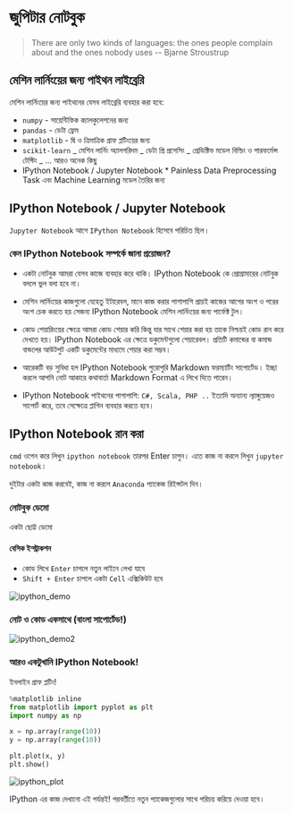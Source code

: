# জুপিটার নোটবুক

> There are only two kinds of languages: the ones people complain about and the ones nobody uses
> -- Bjarne Stroustrup

## মেশিন লার্নিংয়ের জন্য পাইথন লাইব্রেরি

মেশিন লার্নিংয়ের জন্য পাইথনের যেসব লাইব্রেরি ব্যবহার করা হবে:

- `numpy` - সায়েন্টিফিক ক্যালকুলেশনের জন্য
- `pandas` - ডেটা ফ্রেম
- `matplotlib` - দ্বি ও ত্রিমাত্রিক গ্রাফ প্লটিংয়ের জন্য
- `scikit-learn`
  _ মেশিন লার্নিং অ্যালগরিদম
  _ ডেটা প্রি প্রসেসিং
  _ প্রেডিক্টিভ মডেল বিল্ডিং ও পারফর্মেন্স টেস্টিং
  _ ... আরও অনেক কিছু
- IPython Notebook / Jupyter Notebook \* Painless Data Preprocessing Task এবং Machine Learning মডেল তৈরির জন্য

## IPython Notebook / Jupyter Notebook

`Jupyter Notebook` আগে `IPython Notebook` হিসেবে পরিচিত ছিল।

### কেন IPython Notebook সম্পর্কে জানা প্রয়োজন?

- একটা নোটবুক আমরা যেসব কাজে ব্যবহার করে থাকি। IPython Notebook কে প্রোগ্রামারের নোটবুক বললে ভুল বলা হবে না।

- মেশিন লার্নিংয়ের কাজগুলো যেহেতু ইটারেবল, মানে কাজ করার পাশাপাশি প্রায়ই কাজের আগের অংশ ও পরের অংশ চেক করতে হয় সেজন্য IPython Notebook মেশিন লার্নিংয়ের জন্য পার্ফেক্ট টুল।

- কোড শেয়ারিংয়ের ক্ষেত্রে আমরা কোড শেয়ার করি কিন্তু যার সাথে শেয়ার করা হয় তাকে নিশ্চয়ই কোড রান করে দেখতে হয়। IPython Notebook এর ক্ষেত্রে ডকুমেন্টগুলো শেয়ারেবল। প্রতিটি কমান্ডের বা কমান্ড বান্ডলের আউটপুট একটি ডকুমেন্টের মাধ্যমে শেয়ার করা সম্ভব।

- আরেকটি বড় সুবিধা হল IPython Notebook পুরোপুরি Markdown ফরম্যাটিং সাপোর্টেড। ইচ্ছা করলে আপনি নোট আকারে কথাবার্তা Markdown Format এ লিখে দিতে পারেন।

- IPython Notebook পাইথনের পাশাপাশি: `C#, Scala, PHP ..` ইত্যাদি অন্যান্য ল্যাঙ্গুয়েজও সাপোর্ট করে, তবে সেক্ষেত্রে প্লাগিন ব্যবহার করতে হবে।

## IPython Notebook রান করা

`cmd` ওপেন করে লিখুন `ipython notebook` তারপর Enter চাপুন। এতে কাজ না করলে লিখুন `jupyter notebook`।

দুইটার একটা কাজ করবেই, কাজ না করলে `Anaconda` প্যাকেজ রিইন্সটল দিন।

### নোটবুক ডেমো

একটা ছোট্ট ডেমো

#### বেসিক ইন্স্ট্রাকশন

- কোড লিখে `Enter` চাপলে নতুন লাইনে লেখা যাবে
- `Shift + Enter` চাপলে একটা `Cell` এক্সিকিউট হবে

![ipython_demo](http://i.imgur.com/JX1RvyC.gif)

### নোট ও কোড একসাথে (বাংলা সাপোর্টেড!)

![ipython_demo2](http://i.imgur.com/ILQIhPD.gif)

### আরও একটুখানি IPython Notebook!

ইনলাইন গ্রাফ প্লটিং!

```python
%matplotlib inline
from matplotlib import pyplot as plt
import numpy as np

x = np.array(range(10))
y = np.array(range(10))

plt.plot(x, y)
plt.show()
```

![ipython_plot](http://i.imgur.com/8j3gWiv.gif)

IPython এর কাজ দেখানো এই পর্যন্তই! পরবর্তীতে নতুন প্যাকেজগুলোর সাথে পরিচয় করিয়ে দেওয়া হবে।
